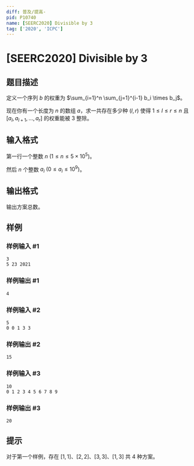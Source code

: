 ```yaml
---
diff: 普及/提高-
pid: P10740
name: [SEERC2020] Divisible by 3
tag: ['2020', 'ICPC']
---
```

# [SEERC2020] Divisible by 3
## 题目描述

定义一个序列 $b$ 的权重为 $\sum_{i=1}^n \sum_{j=1}^{i-1} b_i \times b_j$。

现在你有一个长度为 $n$ 的数组 $a$，求一共存在多少种 $(l,r)$ 使得 $1 \leq l \leq r \leq n$ 且 $[a_l, a_{l+1},\ldots,a_r]$ 的权重能被 $3$ 整除。
## 输入格式

第一行一个整数 $n\ (1 \leq n \leq 5 \times 10^5)$。

然后 $n$ 个整数 $a_i\ (0 \leq a_i \leq 10^9)$。
## 输出格式

输出方案总数。
## 样例

### 样例输入 #1
```
3
5 23 2021

```
### 样例输出 #1
```
4
```
### 样例输入 #2
```
5
0 0 1 3 3
```
### 样例输出 #2
```
15
```
### 样例输入 #3
```
10
0 1 2 3 4 5 6 7 8 9
```
### 样例输出 #3
```
20
```
## 提示

对于第一个样例，存在 $[1,1]$、$[2,2]$、$[3,3]$、$[1,3]$ 共 $4$ 种方案。
